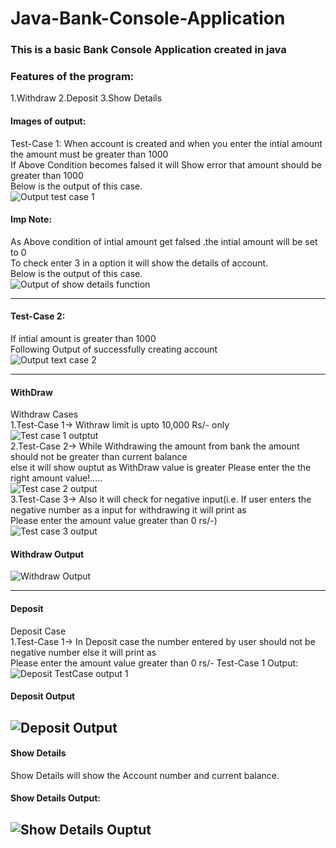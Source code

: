 # Java-Bank-Console-Application

### This is a basic Bank Console Application created in java

### Features of the program:
1.Withdraw 
2.Deposit 
3.Show Details 


#### Images of output:
 Test-Case 1: 
 When account is created and when you enter the intial amount<br>
 the amount must be greater than 1000<br>
 If Above Condition becomes falsed it will Show error that amount should be greater than  1000<br> 
 Below is the output of this case.<br>
 ![Output test case 1](https://i.imgur.com/8wfIAe8.png)

#### Imp Note:
 As Above condition of intial amount get falsed .the intial amount will be set to 0 <br>
 To check enter 3 in a option it will show the details of account.<br>
 Below is the output of this case.<br>
 ![Output of show details function](https://i.imgur.com/VwTi4io.png)

---

#### Test-Case 2: 
 If intial amount is greater than 1000 <br>
 Following Output of successfully creating account<br>
 ![Output text case 2](https://i.imgur.com/ZbtJEzq.png)

---
#### WithDraw 
Withdraw Cases<br>
1.Test-Case 1-> Withraw limit is upto 10,000 Rs/- only<br>![Test case 1 outptut](https://i.imgur.com/j3uBzcU.png)<br>
2.Test-Case 2-> While Withdrawing the amount from bank the amount should not be greater than current balance <br> else it will show ouptut as WithDraw value is greater Please enter the the right amount value!.....<br>![Test case 2 output](https://i.imgur.com/1tgKQta.png)<br>
3.Test-Case 3-> Also it will check for negative input(i.e. If user enters the negative number as a input for withdrawing it will print as <br> Please enter the amount value greater than 0 rs/-)<br>![Test case 3 output](https://i.imgur.com/vRpKFxx.png)<br>


#### Withdraw Output
![Withdraw Output](https://i.imgur.com/OBCxJk6.png)

---

#### Deposit
Deposit Case<br>
1.Test-Case 1-> In Deposit case the number entered by user should not be negative number else it will print as <br>
  Please enter the amount value greater than 0 rs/-
  Test-Case 1 Output:
  ![Deposit TestCase output 1](https://i.imgur.com/z3licYl.png)
#### Deposit Output
![Deposit  Output](https://i.imgur.com/o7cUJ3V.png)
---

#### Show Details
Show Details will show the Account number and current balance.
<br>
#### Show Details Output:
![Show Details Ouptut](https://i.imgur.com/jW7Pw6m.png)
---













